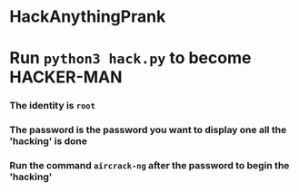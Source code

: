 # HackAnythingPrank

# Run `python3 hack.py` to become HACKER-MAN

### The identity is `root`
### The password is the password you want to display one all the 'hacking' is done
### Run the command `aircrack-ng` after the password to begin the 'hacking'

